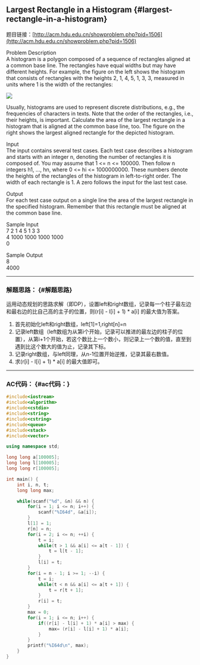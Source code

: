 ## Largest Rectangle in a Histogram {#largest-rectangle-in-a-histogram}

题目链接：[http://acm.hdu.edu.cn/showproblem.php?pid=1506](http://acm.hdu.edu.cn/showproblem.php?pid=1506)

Problem Description  
A histogram is a polygon composed of a sequence of rectangles aligned at a common base line. The rectangles have equal widths but may have different heights. For example, the figure on the left shows the histogram that consists of rectangles with the heights 2, 1, 4, 5, 1, 3, 3, measured in units where 1 is the width of the rectangles:

![](http://img.blog.csdn.net/20171029144507998)

Usually, histograms are used to represent discrete distributions, e.g., the frequencies of characters in texts. Note that the order of the rectangles, i.e., their heights, is important. Calculate the area of the largest rectangle in a histogram that is aligned at the common base line, too. The figure on the right shows the largest aligned rectangle for the depicted histogram.

Input  
The input contains several test cases. Each test case describes a histogram and starts with an integer n, denoting the number of rectangles it is composed of. You may assume that 1 &lt;= n &lt;= 100000. Then follow n integers h1, …, hn, where 0 &lt;= hi &lt;= 1000000000. These numbers denote the heights of the rectangles of the histogram in left-to-right order. The width of each rectangle is 1. A zero follows the input for the last test case.

Output  
For each test case output on a single line the area of the largest rectangle in the specified histogram. Remember that this rectangle must be aligned at the common base line.

Sample Input  
7 2 1 4 5 1 3 3  
4 1000 1000 1000 1000  
0

Sample Output  
8  
4000

---

### 解题思路： {#解题思路}

运用动态规划的思路求解（即DP），设置left和right数组，记录每一个柱子最左边和最右边的比自己高的主子的位置，则\(r\[i\] - l\[i\] + 1\) \* a\[i\] 的最大值为答案。

1. 首先初始化left和right数组，left\[1\]=1,right\[n\]=n
2. 记录left数组（left数组为从第i个开始，记录可以推进的最左边的柱子的位置），从第i+1个开始，若这个数比上一个数小，则记录上一个数的值，直至到遇到比这个数大的值为止，记录其下标。
3. 记录right数组，与left同理，从n-1位置开始逆推，记录其最右数值。
4. 求\(r\[i\] - l\[i\] + 1\) \* a\[i\] 的最大值即可。

---

### AC代码： {#ac代码：}

```cpp
#include<iostream>
#include<algorithm>
#include<cstdio>
#include<string>
#include<cstring>
#include<queue>
#include<stack>
#include<vector>

using namespace std;

long long a[100005]; 
long long l[100005];
long long r[100005];

int main() {
    int i, n, t;
    long long max;

    while(scanf("%d", &n) && n) {
        for(i = 1; i <= n; i++) {
            scanf("%I64d", &a[i]);
        }
        l[1] = 1;
        r[n] = n;
        for(i = 2; i <= n; ++i) {
            t = i;
            while(t > 1 && a[i] <= a[t - 1]) {
                t = l[t - 1];
            }
            l[i] = t;
        }
        for(i = n - 1; i >= 1; --i) {
            t = i;
            while(t < n && a[i] <= a[t + 1]) {
                t = r[t + 1];
            }
            r[i] = t;
        }
        max = 0;
        for(i = 1; i <= n; i++) {
            if((r[i] - l[i] + 1) * a[i] > max) {
                max= (r[i] - l[i] + 1) * a[i];
            }
        }
        printf("%I64d\n", max);
    }
}
```



